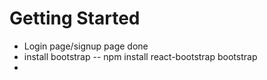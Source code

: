 # Getting Started

- Login page/signup page done
- install bootstrap -- npm install react-bootstrap bootstrap
-
